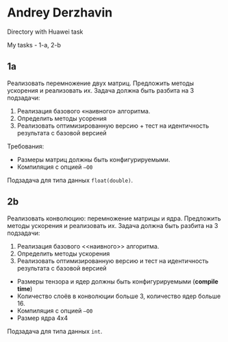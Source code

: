 # Andrey Derzhavin

Directory with Huawei task

My tasks - 1-a, 2-b


## 1a

Реализовать перемножение двух матриц. Предложить методы ускорения и реализовать их.
Задача должна быть разбита на 3 подзадачи:

1. Реализация базового «наивного» алгоритма.
2. Определить методы усорения 
3. Реализовать оптимизированную версию + тест на идентичность результата с базовой версией

Требования:

*  Размеры матриц должны быть конфигурируемыми.
*  Компиляция с опцией `–О0`

Подзадача для типа данных `float(double)`.

## 2b

Реализовать конволюцию: перемножение матрицы и ядра. Предложить методы ускорения и реализовать их.
Задача должна быть разбита на 3 подзадачи:

1. Реализация базового <<наивного>> алгоритма.
2. Определить методы ускорения
3. Реализовать оптимизированную версию и тест на идентичность результата с базовой версией

*  Размеры тензора и ядер должны быть конфигурируемыми (**compile time**)
*  Количество слоёв в конволюции больше 3, количество ядер больше 16.
*  Компиляция с опцией `–О0`
*  Размер ядра 4х4

Подзадача для типа данных `int`.



























